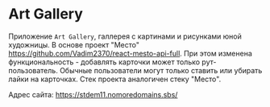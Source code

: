 # Art Gallery
Приложение  `Art Gallery`, галлерея с картинами и рисунками юной художницы. В основе проект "Место" https://github.com/Vadim2370/react-mesto-api-full. При этом изменена функциональность - добавлять карточки может только рут-пользователь. Обычные пользователи могут только ставить или убирать лайки на карточках. Стек проекта аналогичен стеку "Место".
  
Адрес сайта: https://stdem11.nomoredomains.sbs/

